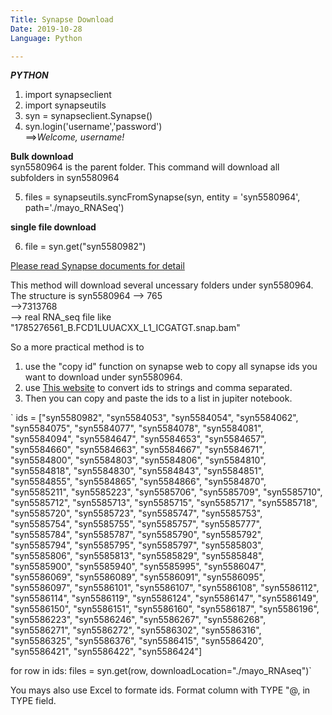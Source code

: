 ```yaml
---
Title: Synapse Download 
Date: 2019-10-28
Language: Python

---
```

***PYTHON***

1. import synapseclient
2. import synapseutils
3. syn = synapseclient.Synapse()
4. syn.login('username','password')  
==>*Welcome, username!*

**Bulk download**  
syn5580964 is the parent folder. This command will download all subfolders in syn5580964  

5. files = synapseutils.syncFromSynapse(syn, entity = 'syn5580964', path='./mayo_RNASeq')

**single file download**

6. file = syn.get("syn5580982")

[Please read Synapse documents for detail](https://docs.synapse.org/articles/downloading_data.html)


This method will download several uncessary folders under syn5580964.  
The structure  is syn5580964 
                            --> 765  
                                   -->7313768  
                                             --> real RNA_seq file like "1785276561_B.FCD1LUUACXX_L1_ICGATGT.snap.bam"
 
 So a more practical method is to 
 1. use the "copy id" function on synapse web to copy all synapse ids you want to download under syn5580964.
 2. use [This website](https://delim.co/#) to convert ids to strings and comma separated.
 3. Then you can copy and paste the ids to a list in jupiter notebook. 

`
 ids = ["syn5580982", "syn5584053", "syn5584054", "syn5584062", "syn5584075", "syn5584077", "syn5584078", "syn5584081", 
       "syn5584094", "syn5584647", "syn5584653", "syn5584657", "syn5584660", "syn5584663", "syn5584667", "syn5584671", 
       "syn5584800", "syn5584803", "syn5584806", "syn5584810", "syn5584818", "syn5584830", "syn5584843", "syn5584851",
       "syn5584855", "syn5584865", "syn5584866", "syn5584870", "syn5585211", "syn5585223", "syn5585706", "syn5585709",
       "syn5585710", "syn5585712", "syn5585713", "syn5585715", "syn5585717", "syn5585718", "syn5585720", "syn5585723",
       "syn5585747", "syn5585753", "syn5585754", "syn5585755", "syn5585757", "syn5585777", "syn5585784", "syn5585787",
       "syn5585790", "syn5585792", "syn5585794", "syn5585795", "syn5585797", "syn5585803", "syn5585806", "syn5585813",
       "syn5585829", "syn5585848", "syn5585900", "syn5585940", "syn5585995", "syn5586047", "syn5586069", "syn5586089",
       "syn5586091", "syn5586095", "syn5586097", "syn5586101", "syn5586107", "syn5586108", "syn5586112", "syn5586114",
       "syn5586119", "syn5586124", "syn5586147", "syn5586149", "syn5586150", "syn5586151", "syn5586160", "syn5586187", 
       "syn5586196", "syn5586223", "syn5586246", "syn5586267", "syn5586268", "syn5586271", "syn5586272", "syn5586302",
       "syn5586316", "syn5586325", "syn5586376", "syn5586415", "syn5586420", "syn5586421", "syn5586422", "syn5586424"]

for row in ids:
    files = syn.get(row, downloadLocation="./mayo_RNAseq")`
 
 
You mays also use Excel to formate ids. Format column with TYPE \"@\, in TYPE field.
                                             
                                             
                                    



